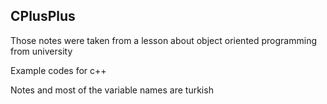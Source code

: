 ## CPlusPlus


Those notes were taken from a lesson about object oriented programming from university

Example codes for c++

Notes and most of the variable names are turkish
